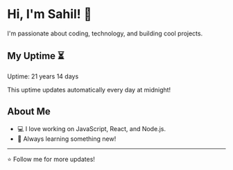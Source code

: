 # Hi, I'm Sahil! 👋

I'm passionate about coding, technology, and building cool projects.

## My Uptime ⏳
Uptime: 21 years 14 days

This uptime updates automatically every day at midnight!

## About Me
- 💻 I love working on JavaScript, React, and Node.js.
- 🎯 Always learning something new!

---

⭐️ Follow me for more updates!
